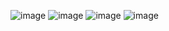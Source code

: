![image](https://user-images.githubusercontent.com/44712220/188312930-e7855bc7-51cc-4892-979a-8b7785c9e1b3.png)
![image](https://user-images.githubusercontent.com/44712220/188312944-064654e5-7549-4460-a827-c772d74646e3.png)
![image](https://user-images.githubusercontent.com/44712220/188312948-23eb7b78-118e-494a-af4a-f1b7753c6193.png)
![image](https://user-images.githubusercontent.com/44712220/188312962-643a4cf3-c4b4-4cff-840a-75971d202d30.png)
